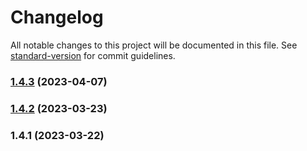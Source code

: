 # Changelog

All notable changes to this project will be documented in this file. See [standard-version](https://github.com/conventional-changelog/standard-version) for commit guidelines.

### [1.4.3](https://github.com/Infomaximum/graphql-model/compare/v1.4.2...v1.4.3) (2023-04-07)

### [1.4.2](https://github.com/Infomaximum/graphql-model/compare/v1.4.1...v1.4.2) (2023-03-23)

### 1.4.1 (2023-03-22)
